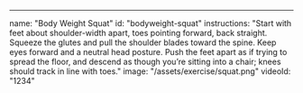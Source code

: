---

name: "Body Weight Squat"
id: "bodyweight-squat"
instructions: "Start with feet about shoulder-width apart, toes pointing forward, back straight. Squeeze the glutes and pull the shoulder blades toward the spine. Keep eyes forward and a neutral head posture. Push the feet apart as if trying to spread the floor, and descend as though you’re sitting into a chair; knees should track in line with toes."
image: "/assets/exercise/squat.png"
videoId: "1234"
